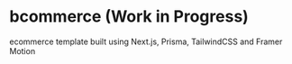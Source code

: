 # bcommerce (Work in Progress)

ecommerce template built using Next.js, Prisma, TailwindCSS and Framer Motion
 
